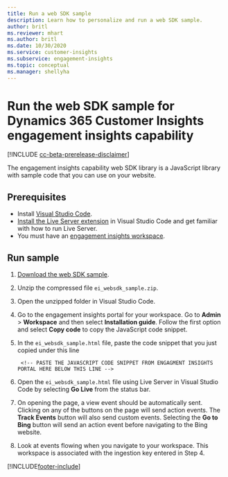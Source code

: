 ```yaml
---
title: Run a web SDK sample
description: Learn how to personalize and run a web SDK sample.
author: britl
ms.reviewer: mhart
ms.author: britl
ms.date: 10/30/2020
ms.service: customer-insights
ms.subservice: engagement-insights
ms.topic: conceptual
ms.manager: shellyha
---
```

# Run the web SDK sample for Dynamics 365 Customer Insights engagement insights capability

[!INCLUDE [cc-beta-prerelease-disclaimer](includes/cc-beta-prerelease-disclaimer.md)]

The engagement insights capability web SDK library is a JavaScript library with sample code that you can use on your website.

## Prerequisites

- Install [Visual Studio Code](https://code.visualstudio.com/).
- [Install the Live Server extension](https://marketplace.visualstudio.com/items?itemName=ritwickdey.LiveServer) in Visual Studio Code and get familiar with how to run Live Server.
- You must have an [engagement insights workspace](create-workspace.md).

## Run sample

1. [Download the web SDK sample](https://download.pi.dynamics.com/sdk/EngagementInsightsSamples/ei_websdk_sample.zip).

1. Unzip the compressed file `ei_websdk_sample.zip`.

1. Open the unzipped folder in Visual Studio Code.

1. Go to the engagement insights portal for your workspace. Go to **Admin** > **Workspace**  and then select **Installation guide**. Follow the first option and select **Copy code** to copy the JavaScript code snippet.

1. In the `ei_websdk_sample.html` file, paste the code snippet that you just copied under this line

        <!-- PASTE THE JAVASCRIPT CODE SNIPPET FROM ENGAGMENT INSIGHTS PORTAL HERE BELOW THIS LINE -->

1. Open the `ei_websdk_sample.html` file using Live Server in Visual Studio Code by selecting **Go Live** from the status bar.

1. On opening the page, a view event should be automatically sent. Clicking on any of the buttons on the page will send action events. The **Track Events** button will also send custom events. Selecting the **Go to Bing** button will send an action event before navigating to the Bing website.

1. Look at events flowing when you navigate to your workspace. This workspace is associated with the ingestion key entered in Step 4.


[!INCLUDE[footer-include](../includes/footer-banner.md)]